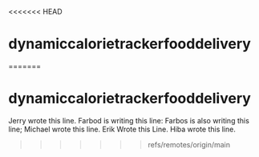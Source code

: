 <<<<<<< HEAD
# dynamiccalorietrackerfooddelivery
=======
# dynamiccalorietrackerfooddelivery
Jerry wrote this line.
Farbod is writing this line: 
Farbos  is also writing this line;
Michael wrote this line.
Erik Wrote this Line.
Hiba wrote this line.

>>>>>>> refs/remotes/origin/main
